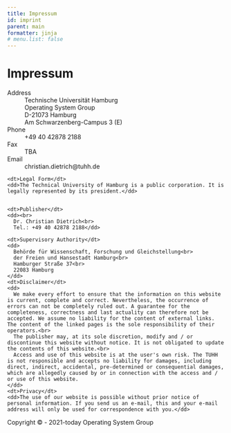 ```yaml
---
title: Impressum
id: imprint
parent: main
formatter: jinja
# menu.list: false
---
```


<h1> Impressum </h1>

<div class="user_info">
  <dl>
    <dt>Address</dt>
    <dd>
      Technische Universität Hamburg<br>
      Operating System Group<br>
      D-21073 Hamburg<br>
      Am Schwarzenberg-Campus 3 (E)
    </dd>
    <dt>Phone</dt><dd>+49 40 42878 2188</dd>
    <dt>Fax</dt><dd>TBA</dd>
    <dt>Email</dt><dd>christian.dietrich@tuhh.de</dd>

    <dt>Legal Form</dt>
    <dd>The Technical University of Hamburg is a public corporation. It is legally represented by its president.</dd>


    <dt>Publisher</dt>
    <dd><br>
      Dr. Christian Dietrich<br>
      Tel.: +49 40 42878 2188</dd>

    <dt>Supervisory Authority</dt>
    <dd>
      Behörde für Wissenschaft, Forschung und Gleichstellung<br>
      der Freien und Hansestadt Hamburg<br>
      Hamburger Straße 37<br>
      22083 Hamburg
    </dd>
    <dt>Disclaimer</dt>
    <dd>
      We make every effort to ensure that the information on this website is current, complete and correct. Nevertheless, the occurrence of errors can not be completely ruled out. A guarantee for the completeness, correctness and last actuality can therefore not be accepted. We assume no liability for the content of external links. The content of the linked pages is the sole responsibility of their operators.<br>
      The publisher may, at its sole discretion, modify and / or discontinue this website without notice. It is not obligated to update the contents of this website.<br>
      Access and use of this website is at the user's own risk. The TUHH is not responsible and accepts no liability for damages, including direct, indirect, accidental, pre-determined or consequential damages, which are allegedly caused by or in connection with the access and / or use of this website.
    </dd>
    <dt>Privacy</dt>
    <dd>The use of our website is possible without prior notice of personal information. If you send us an e-mail, this and your e-mail address will only be used for correspondence with you.</dd>
  </dl>
  <p>Copyright ©  - 2021-today Operating System Group</p>
</div>
